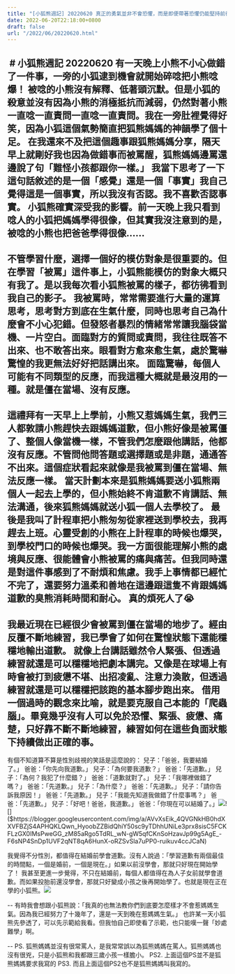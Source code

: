 ```yaml
---
title: "[小狐熊週記] 20220620 真正的勇氣並非不會恐懼，而是即便帶著恐懼仍能堅持前行 "
date: 2022-06-20T22:18:00+0800
draft: false
url: "/2022/06/20220620.html"
---
```


 # 小狐熊週記 20220620
有一天晚上小熊不小心做錯了一件事，一旁的小狐逮到機會就開始碎唸把小熊唸爆！
被唸的小熊沒有解釋、低著頭沉默。但是小狐的殺意並沒有因為小熊的消極抵抗而減弱，仍然對著小熊一直唸一直責問一直唸一直責問。我在一旁肚裡覺得好笑，因為小狐這個氣勢簡直把狐熊媽媽的神韻學了個十足。
在我還來不及把這個趣事跟狐熊媽媽分享，隔天早上就剛好我也因為做錯事而被罵醒，狐熊媽媽邊罵還邊說了句「難怪小孩都跟你一樣。」
我當下思考了一下這句話敘述的是一個「感覺」還是一個「事實」我自己覺得這是一個事實，所以我沒有否認。我不喜歡否認事實。
小狐熊確實深受我的影響。前一天晚上我只看到唸人的小狐把媽媽學得很像，但其實我沒注意到的是，被唸的小熊也把爸爸學得很像……
--
不管學習什麼，選擇一個好的模仿對象是很重要的。但在學習「被罵」這件事上，小狐熊能模仿的對象大概只有我了。是以我每次看小狐熊被罵的樣子，都彷彿看到我自己的影子。
我被罵時，常常需要進行大量的運算思考，思考對方到底在生氣什麼，同時也思考自己為什麼會不小心犯錯。但發怒者暴烈的情緒常常讓我腦袋當機、一片空白。面臨對方的質問或責問，我往往既答不出來、也不敢答出來。眼看對方愈來愈生氣，處於驚嚇驚惶的我更無法好好把話講出來。
面臨驚嚇，每個人可能有不同類型的反應，而我這種大概就是最沒用的一種。就是僵在當場、沒有反應。
--
這禮拜有一天早上上學前，小熊又惹媽媽生氣，我們三人都敦請小熊趕快去跟媽媽道歉，但小熊好像是被罵僵了、整個人像當機一樣，不管我們怎麼跟他講話，他都沒有反應。不管問他問答題或選擇題或是非題，通通答不出來。這個症狀看起來就像是我被罵到僵在當場、無法反應一樣。
當天計劃本來是狐熊媽媽要送小狐熊兩個人一起去上學的，但小熊始終不肯道歉不肯講話、無法溝通，後來狐熊媽媽就送小狐一個人去學校了。
最後是我叫了計程車把小熊匆匆從家裡送到學校去，我再趕去上班。心靈受創的小熊在上計程車的時候也爆哭，到學校門口的時候也爆哭。我一方面很能理解小熊的處境與反應、很能體會小熊被罵的痛與痛苦。但我同時還是對這件事感到了不耐煩和焦慮。我手上事情都已經忙不完了，還要努力溫柔和善地在這邊跟這隻不肯跟媽媽道歉的臭熊消耗時間和耐心。 真的煩死人了😭
--
我最近現在已經很少會被罵到僵在當場的地步了。經由反覆不斷地練習，我已學會了如何在驚惶狀態下還能穩穩地輸出道歉。
就像上台講話雖然令人緊張、但透過練習就還是可以穩穩地把劇本講完。又像是在球場上有時會被打到疲憊不堪、出招凌亂、注意力渙散，但透過練習就還是可以穩穩把該跑的基本腳步跑出來。
借用一個過時的觀念來比喻，就是要克服自己本能的「爬蟲腦」。畢竟幾乎沒有人可以免於恐懼、緊張、疲憊、痛楚，只好靠不斷不斷地練習，練習如何在這些負面狀態下持續做出正確的事。
--
有個不知道算不算是性別歧視的笑話是這麼說的：
兒子：「爸爸，我要結婚了。」 爸爸：「你先向我道歉。」 兒子：「為何要我道歉？」 爸爸：「先道歉。」 兒子：「為何？我犯了什麼錯？」 爸爸：「道歉就對了。」 兒子：「我哪裡做錯了嗎？」 爸爸：「先道歉。」 兒子：「為什麼？」 爸爸：「先道歉。」 兒子：「請你告訴我原因！」 爸爸：「先道歉。」 兒子：「我能先知道我做錯了什麼事嗎？」 爸爸：「先道歉。」 兒子：「好吧！爸爸，我道歉。」 爸爸：「你現在可以結婚了。」![]($https://blogger.googleusercontent.com/img/a/AVvXsEg9nbZljuw8DOGcniNLf0YjF0i5RYe7dxhdHK1QtxK9A10gZEGKl7n49aUiUrDr-0rR1Ozh4yVIQxUOUr87c5V_ZU_t90bPEZgr7lPCJr1QiSPWUHCB_Mg5YNQDL3pKvRUxkYEAYxtA8UgnwEG42n6mKaplbf6YtUbHmVb08J7b9mg-KO2Y8wYXv8GC)![]($https://blogger.googleusercontent.com/img/a/AVvXsEik_4QVGNkHB0hdXXVFBZjS4APHQKLQwn_HyoobZZBidQhiY50sc9yTDhhUNiLe3prx8sisC5FCKFLzGX0IMsPweGG_zM85aRgo5TdRL_wN-gW5qfCKnSoHzavJp99g5AgE_-F6sNP4SnDp1UVF2qNT8qA6HunX-oRZSvSla7uPP0-ruikuv4ccJCaN)


我覺得不分性別，都值得在結婚前學會道歉。沒有人說過：「學習道歉有兩個最佳的時間點，一個是婚前，一個是現在。」如果以前沒學會，那就只好現在開始學了！
我甚至更進一步覺得，不只在結婚前，每個人都值得在為人子女前就學會道歉。而如果投胎前還沒學會，那就只好變成小孩之後再開始學了。也就是現在正在學的小狐熊。![]($https://blogger.googleusercontent.com/img/a/AVvXsEj0nI2YKZWk1UJfZjGCtu-dgtmoeZ20Lp98rOLEBEN1OaELz4foOzJN3bIpdL3toB9L90317g8pabqM6Dm9FHY9ya_jd2aKcbsk--bzK4OLSdI7563zp8Wl0xkiV7PqyyLcZo90boAhDh4WwwlYpGhiyg9tfiM2Fex6gLCWG3zUSr12VI86L1oz9r7I)


--
有時我會想跟小狐熊說：「我真的也無法教你們到底要怎麼樣才不會惹媽媽生氣。因為我已經努力了十幾年了，還是一天到晚在惹媽媽生氣。」
也許某一天小狐熊先參透了，可以先示範給我看。但我怕自己即使看了示範，也只能嘆一聲「妙處難學」啊。

--
PS. 狐熊媽媽並沒有很常罵人，是我常常誤以為狐熊媽媽在罵人。狐熊媽媽也沒有很兇，只是小狐熊和我都跟三歲小孩一樣膽小。
PS2. 上面這個PS並不是狐熊媽媽要求我寫的
PS3. 而且上面這個PS2也不是狐熊媽媽叫我寫的。

